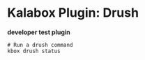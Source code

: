 # Kalabox Plugin: Drush

**developer test plugin**

```
# Run a drush command
kbox drush status
```
